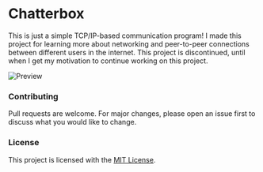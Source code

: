 # Chatterbox

This is just a simple TCP/IP-based communication program! I made this project for learning more about networking and peer-to-peer connections between different users in the internet. This project is discontinued, until when I get my motivation to continue working on this project.

![Preview](https://dentolos19.github.io/previews/chatterbox.png)

### Contributing

Pull requests are welcome. For major changes, please open an issue first to discuss what you would like to change.

### License

This project is licensed with the [MIT License](https://choosealicense.com/licenses/mit).
